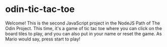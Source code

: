 # odin-tic-tac-toe
Welcome! This is the second JavaScript project in the NodeJS Path of The Odin Project. This time, it's a game of tic tac toe where you can click on the board tiles to play, and you can also put in your name or reset the game. As Mario would say, press start to play!
